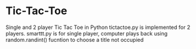 # Tic-Tac-Toe
Single and 2 player Tic Tac Toe in Python
tictactoe.py is implemented for 2 players. 
smarttt.py is for single player, computer plays back using random.randint() fucntion to choose a title not occupied
